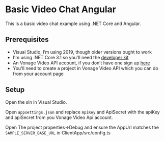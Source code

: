 # Basic Video Chat Angular

This is a basic video chat example using .NET Core and Angular.

## Prerequisites

* Visual Studio, I’m using 2019, though older versions ought to work
* I'm using .NET Core 3.1 so you'll need the [developer kit](https://dotnet.microsoft.com/download/dotnet-core/3.1)
* An Vonage Video API account, if you don’t have one sign up [here](https://tokbox.com/account/user/signup)
* You'll need to create a project in Vonage Video API which you can do from your account page

## Setup

Open the sln in Visual Studio.

Open `appsettings.json` and replace `ApiKey` and ApiSecret with the apiKey and apiSecret from you Vonage Video Api account.

Open The project properties->Debug and ensure the AppUrl matches the `SAMPLE_SERVER_BASE_URL` in ClientApp/src/config.ts
